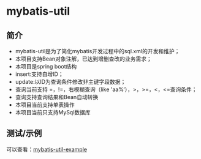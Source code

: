 mybatis-util
======

简介
------------
* mybatis-util是为了简化mybatis开发过程中的sql.xml的开发和维护；
* 本项目支持Bean对象注解，已达到增删查改的业务需求；
* 本项目是spring boot结构
* insert:支持自增ID；
* update:以ID为查询条件修改非主键字段数据；
* 查询当前支持 =，!=，右模糊查询（like 'aa%‘），>，>=，<，<=查询条件；
* 查询支持查询结果和Bean自动转换
* 本项目当前支持单表操作
* 本项目当前只支持MySql数据库

测试/示例
------------
可以查看：[mybatis-util-example](https://github.com/zhuzihuaile/mybatis-util-example)

